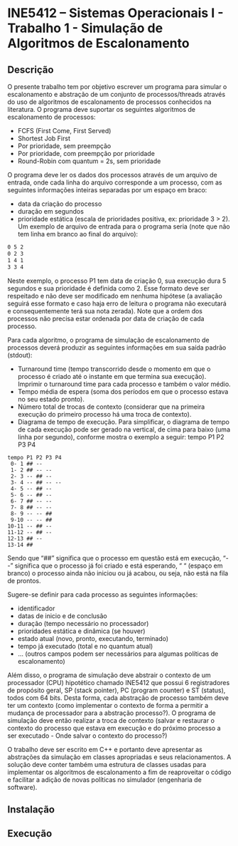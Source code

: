 # INE5412 – Sistemas Operacionais I - Trabalho 1 - Simulação de Algoritmos de Escalonamento

## Descrição
O presente trabalho tem por objetivo escrever um programa para simular o escalonamento e
abstração de um conjunto de processos/threads através do uso de algoritmos de escalonamento de
processos conhecidos na literatura. O programa deve suportar os seguintes algoritmos de
escalonamento de processos:
-  FCFS (First Come, First Served)
- Shortest Job First
- Por prioridade, sem preempção
- Por prioridade, com preempção por prioridade
- Round-Robin com quantum = 2s, sem prioridade


O programa deve ler os dados dos processos através de um arquivo de entrada, onde cada linha do
arquivo corresponde a um processo, com as seguintes informações inteiras separadas por um espaço
em braco:
- data da criação do processo
- duração em segundos
- prioridade estática (escala de prioridades positiva, ex: prioridade 3 > 2).
Um exemplo de arquivo de entrada para o programa seria (note que não tem linha em branco ao
final do arquivo):

```txt
0 5 2
0 2 3
1 4 1
3 3 4
```
Neste exemplo, o processo P1 tem data de criação 0, sua execução dura 5 segundos e sua prioridade
é definida como 2. Esse formato deve ser respeitado e não deve ser modificado em nenhuma
hipótese (a avaliação seguirá esse formato e caso haja erro de leitura o programa não executará e
consequentemente terá sua nota zerada). Note que a ordem dos processos não precisa estar ordenada
por data de criação de cada processo.

Para cada algoritmo, o programa de simulação de escalonamento de processos deverá produzir as
seguintes informações em sua saída padrão (stdout):
- Turnaround time (tempo transcorrido desde o momento em que o processo é criado até o
instante em que termina sua execução). Imprimir o turnaround time para cada processo e
também o valor médio.
- Tempo média de espera (soma dos períodos em que o processo estava no seu estado pronto).
- Número total de trocas de contexto (considerar que na primeira execução do primeiro
processo há uma troca de contexto).
- Diagrama de tempo de execução.
Para simplificar, o diagrama de tempo de cada execução pode ser gerado na vertical, de cima para
baixo (uma linha por segundo), conforme mostra o exemplo a seguir:
tempo P1 P2 P3 P4
```
tempo P1 P2 P3 P4
 0- 1 ## --
 1- 2 ## -- --
 2- 3 -- ## --
 3- 4 -- ## -- --
 4- 5 -- ## --
 5- 6 -- ## --
 6- 7 ## -- --
 7- 8 ## -- --
 8- 9 -- -- ##
 9-10 -- -- ##
10-11 -- ## --
11-12 -- ## --
12-13 ## --
13-14 ##
```

Sendo que “##” significa que o processo em questão está em execução, “--” significa que o
processo já foi criado e está esperando, “ “ (espaço em branco) o processo ainda não iniciou ou já
acabou, ou seja, não está na fila de prontos.

Sugere-se definir para cada processo as seguintes informações:
- identificador
- datas de inicio e de conclusão
- duração (tempo necessário no processador)
- prioridades estática e dinâmica (se houver)
- estado atual (novo, pronto, executando, terminado)
- tempo já executado (total e no quantum atual)
- … (outros campos podem ser necessários para algumas políticas de escalonamento)
  
Além disso, o programa de simulação deve abstrair o contexto de um processador (CPU) hipotético
chamado INE5412 que possui 6 registradores de propósito geral, SP (stack pointer), PC (program
counter) e ST (status), todos com 64 bits. Desta forma, cada abstração de processo também deve ter
um contexto (como implementar o contexto de forma a permitir a mudança de processador para a
abstração processo?). O programa de simulação deve então realizar a troca de contexto (salvar e
restaurar o contexto do processo que estava em execução e do próximo processo a ser executado -
Onde salvar o contexto do processo?)

O trabalho deve ser escrito em C++ e portanto deve apresentar as abstrações da simulação em
classes apropriadas e seus relacionamentos. A solução deve conter também uma estrutura de classes
usadas para implementar os algoritmos de escalonamento a fim de reaproveitar o código e facilitar a
adição de novas políticas no simulador (engenharia de software).

## Instalação

## Execução
